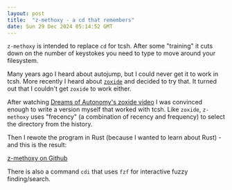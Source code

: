 ```yaml
---
layout: post
title:  "z-methoxy - a cd that remembers"
date: Sun 29 Dec 2024 05:14:52 GMT
---
```


`z-methoxy` is intended to replace `cd` for tcsh.
After some "training" it cuts down on the number of keystokes
you need to type to move around your filesystem.

Many years ago I heard about autojump, but I could never get it
to work in tcsh. More recently I heard about [`zoxide`](https://github.com/ajeetdsouza/zoxide)
and decided to try that. It turned out that I couldn't get 
`zoxide` to work either.

After watching [Dreams of Autonomy's zoxide video](https://www.youtube.com/watch?v=aghxkpyRVDY&pp=ygUGem94aWRl)
I was convinced enough to write a version myself that worked with tcsh.
Like `zoxide`, `z-methoxy` uses "frecency" (a combination of recency and frequency)
to select the directory from the history.

Then I rewote the program in Rust (because I wanted to learn about Rust) - and this is the result:

[z-methoxy on Github](https://github.com/pemsley/z-methoxy)

There is also a command `cdi` that uses `fzf` for interactive fuzzy finding/search.


